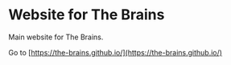 # Website for The Brains
Main website for The Brains.

Go to [https://the-brains.github.io/](https://the-brains.github.io/)
